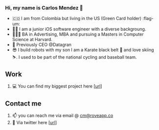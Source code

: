 ### Hi, my name is Carlos Mendez :wave:

- 🇨🇴 I am from Colombia but living in the US (Green Card holder) :flag-um:
- 🤹🏻 I am a junior iOS software engineer with a diverse backgroung.
- 👨🏼‍🎓 BA in Advertising, MBA and pursuing a Masters in Computer Science at Harvard.
- 🚀 Previously CEO @Datagran
- 😎 I build robots with my son I am a Karate black belt :martial_arts_uniform: and love skiing :skier:. I used to be part of the national cycling and baseball team.

## Work

1. :computer: You can find my biggest project here [[url](https://apps.apple.com/us/app/roveapp/id1549314575)]

## Contact me
1. :mailbox: you can reach me via email @ cm@roveapp.co
2. 🐥 Via twitter here [[url](https://twitter.com/charlesmendez)]

